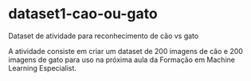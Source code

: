﻿# dataset1-cao-ou-gato
Dataset de atividade para reconhecimento de cão vs gato


A atividade consiste em criar um dataset de 200 imagens de cão e 200 imagens de gato para uso na próxima aula da Formação em Machine Learning Especialist.




